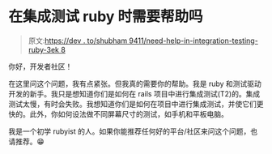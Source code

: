 # 在集成测试 ruby 时需要帮助吗

> 原文:[https://dev . to/shubham 9411/need-help-in-integration-testing-ruby-3ek 8](https://dev.to/shubham9411/need-help-in-integration-testing-ruby-3ek8)

你好，开发者社区！

在这里问这个问题，我有点紧张。但我真的需要你的帮助。我是 ruby 和测试驱动开发的新手。我只是想知道你们是如何在 rails 项目中进行集成测试(T2)的。集成测试太慢，有时会失败。我想知道你们是如何在项目中进行集成测试，并使它们更快的。此外，你如何设法做不同屏幕尺寸的测试，如手机和平板电脑。

我是一个初学 rubyist 的人。如果你能推荐任何好的平台/社区来问这个问题，也请推荐。😁
